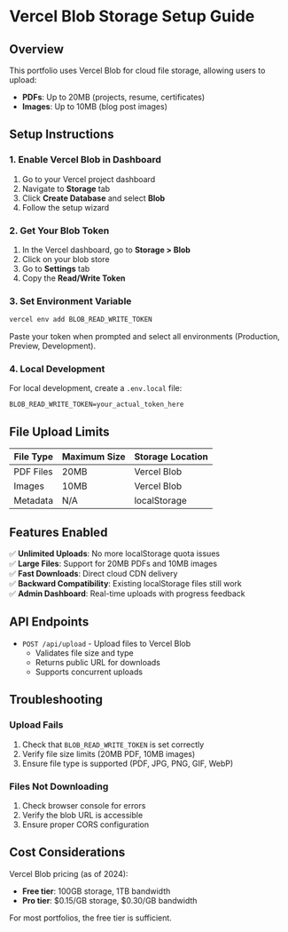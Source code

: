 # Vercel Blob Storage Setup Guide

## Overview
This portfolio uses Vercel Blob for cloud file storage, allowing users to upload:
- **PDFs**: Up to 20MB (projects, resume, certificates)
- **Images**: Up to 10MB (blog post images)

## Setup Instructions

### 1. Enable Vercel Blob in Dashboard
1. Go to your Vercel project dashboard
2. Navigate to **Storage** tab
3. Click **Create Database** and select **Blob**
4. Follow the setup wizard

### 2. Get Your Blob Token
1. In the Vercel dashboard, go to **Storage > Blob**
2. Click on your blob store
3. Go to **Settings** tab
4. Copy the **Read/Write Token**

### 3. Set Environment Variable
```bash
vercel env add BLOB_READ_WRITE_TOKEN
```
Paste your token when prompted and select all environments (Production, Preview, Development).

### 4. Local Development
For local development, create a `.env.local` file:
```env
BLOB_READ_WRITE_TOKEN=your_actual_token_here
```

## File Upload Limits

| File Type | Maximum Size | Storage Location |
|-----------|-------------|------------------|
| PDF Files | 20MB | Vercel Blob |
| Images | 10MB | Vercel Blob |
| Metadata | N/A | localStorage |

## Features Enabled

✅ **Unlimited Uploads**: No more localStorage quota issues  
✅ **Large Files**: Support for 20MB PDFs and 10MB images  
✅ **Fast Downloads**: Direct cloud CDN delivery  
✅ **Backward Compatibility**: Existing localStorage files still work  
✅ **Admin Dashboard**: Real-time uploads with progress feedback  

## API Endpoints

- `POST /api/upload` - Upload files to Vercel Blob
  - Validates file size and type
  - Returns public URL for downloads
  - Supports concurrent uploads

## Troubleshooting

### Upload Fails
1. Check that `BLOB_READ_WRITE_TOKEN` is set correctly
2. Verify file size limits (20MB PDF, 10MB images)
3. Ensure file type is supported (PDF, JPG, PNG, GIF, WebP)

### Files Not Downloading
1. Check browser console for errors
2. Verify the blob URL is accessible
3. Ensure proper CORS configuration

## Cost Considerations

Vercel Blob pricing (as of 2024):
- **Free tier**: 100GB storage, 1TB bandwidth
- **Pro tier**: $0.15/GB storage, $0.30/GB bandwidth

For most portfolios, the free tier is sufficient. 